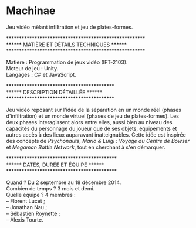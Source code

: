 # Machinae
Jeu vidéo mêlant infiltration et jeu de plates-formes.

******************************************************<br>
****** MATIÈRE ET DÉTAILS TECHNIQUES ******<br>
******************************************************<br>

Matière : Programmation de jeux vidéo (IFT-2103).<br>
Moteur de jeu : Unity.<br>
Langages : C# et JavaScript.

******************************************<br>
****** DESCRIPTION DÉTAILLÉE ******<br>
******************************************<br>

Jeu vidéo reposant sur l'idée de la séparation en un monde réel (phases d'infiltration) et un monde virtuel (phases de jeu de plates-formes). Les deux phases interagissent alors entre elles, aussi bien au niveau des capacités du personnage du joueur que de ses objets, équipements et autres accès à des lieux auparavant inatteignables. Cette idée est inspirée des concepts de <i>Psychonauts</i>, <i>Mario & Luigi : Voyage au Centre de Bowser</i> et <i>Megaman Battle Network</i>, tout en cherchant à s'en démarquer.

*******************************************<br>
****** DATES, DURÉE ET ÉQUIPE ******<br>
*******************************************<br>

Quand ? Du 2 septembre au 18 décembre 2014.<br>
Combien de temps ? 3 mois et demi.<br>
Quelle équipe ? 4 membres :<br>
– Florent Lucet ;<br>
– Jonathan Nau ;<br>
– Sébastien Roynette ;<br>
– Alexis Tourte.
